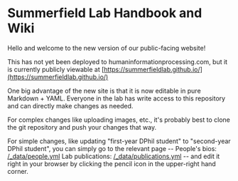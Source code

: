 # Summerfield Lab Handbook and Wiki

Hello and welcome to the new version of our public-facing website!

This has not yet been deployed to humaninformationprocessing.com, but it is currently publicly viewable at [https://summerfieldlab.github.io/](https://summerfieldlab.github.io/)

One big advantage of the new site is that it is now editable in pure Markdown + YAML. Everyone in the lab has write access to this repository and can directly make changes as needed.

For complex changes like uploading images, etc., it's probably best to clone the git repository and push your changes that way.

For simple changes, like updating "first-year DPhil student" to "second-year DPhil student", you can simply go to the relevant page --
People's bios: [/_data/people.yml](https://github.com/summerfieldlab/summerfieldlab.github.io/blob/main/_data/people.yml)
Lab publications: [/_data/publications.yml](https://github.com/summerfieldlab/summerfieldlab.github.io/blob/main/_data/publications.yml)
-- and edit it right in your browser by clicking the pencil icon in the upper-right hand corner.

